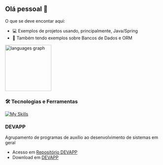 ## Olá pessoal 👋

O que se deve encontar aqui:

- 💻 Exemplos de projetos usando, principalmente, Java/Spring
- 📃 Também tendo exemplos sobre Bancos de Dados e ORM

<div align="left">
  <img src="https://github-readme-stats.vercel.app/api/top-langs?username=rfdouro&locale=en&hide_title=false&layout=compact&card_width=320&langs_count=5&theme=github_dark&hide_border=true&order=2" height="150" alt="languages graph"  />
</div>

### 🛠 Tecnologias e Ferramentas

[![My Skills](https://skillicons.dev/icons?i=js,vue,quasar,bootstrap,html,java,spring,vscode&theme=light)](https://skillicons.dev)

### DEVAPP

Agrupamento de programas de auxílio ao desenvolvimento de sistemas em geral
* Acesso em [Repositório DEVAPP](https://github.com/rfdouro/DEVAPP)
* Download em [DEVAPP](https://github.com/rfdouro/DEVAPP/archive/refs/heads/master.zip)

<!--
**rfdouro/rfdouro** is a ✨ _special_ ✨ repository because its `README.md` (this file) appears on your GitHub profile.

Here are some ideas to get you started:

- 🔭 I’m currently working on ...
- 🌱 I’m currently learning ...
- 👯 I’m looking to collaborate on ...
- 🤔 I’m looking for help with ...
- 💬 Ask me about ...
- 📫 How to reach me: ...
- 😄 Pronouns: ...
- ⚡ Fun fact: ...
-->
